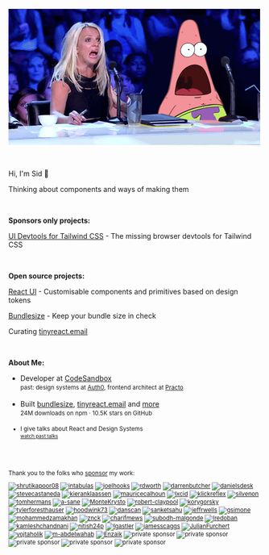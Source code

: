 ![britney.gif](https://raw.githubusercontent.com/siddharthkp/siddharthkp/main/britney.gif)

&nbsp;

Hi, I'm Sid 👋

Thinking about components and ways of making them

&nbsp;

**Sponsors only projects:**

[UI Devtools for Tailwind CSS](https://ui-devtools.com) - The missing browser devtools for Tailwind CSS

&nbsp;

**Open source projects:**

[React UI](https://react-ui.dev) - Customisable components and primitives based on design tokens

[Bundlesize](https://github.com/siddharthkp/bundlesize) - Keep your bundle size in check

Curating [tinyreact.email](https:///tinyreact.email)

&nbsp;

**About Me:**

<ul>
<li>
  <div>Developer at <a href="https://codesandbox.io">CodeSandbox</a></div>
  <small>past: design systems at <a href="https://auth0.com">Auth0</a>, frontend architect at <a href="https://practo.com">Practo</a></small>
</li>
<br/>
<li>
  <div>Built <a href="https://github.com/siddharthkp/bundlesize">bundlesize</a>, <a href="https://tinyreact.email">tinyreact.email</a></small> and <a href="https://github.com/siddharthkp">more</a></div>
  <div><small>24M downloads on npm · 10.5K stars on GitHub</div>
</li>
<br/>
<li>
  <div>I give talks about React and Design Systems</div>
  <small><a href="https://sid.st/talks/">watch past talks<a/></small>
</li>
<br/>
</ul>

<br/>

<p>Thank you to the folks who <a href="https://github.com/sponsors/siddharthkp">sponsor</a> my work:</p>



<a href="https://github.com/shrutikapoor08"><img title="shrutikapoor08" src="https://github.com/shrutikapoor08.png" width="32"></a>
<a href="https://github.com/intabulas"><img title="intabulas" src="https://github.com/intabulas.png" width="32"></a>
<a href="https://github.com/joelhooks"><img title="joelhooks" src="https://github.com/joelhooks.png" width="32"></a>
<a href="https://github.com/rdworth"><img title="rdworth" src="https://github.com/rdworth.png" width="32"></a>
<a href="https://github.com/darrenbutcher"><img title="darrenbutcher" src="https://github.com/darrenbutcher.png" width="32"></a>
<a href="https://github.com/danielsdesk"><img title="danielsdesk" src="https://github.com/danielsdesk.png" width="32"></a>
<a href="https://github.com/stevecastaneda"><img title="stevecastaneda" src="https://github.com/stevecastaneda.png" width="32"></a>
<a href="https://github.com/kieranklaassen"><img title="kieranklaassen" src="https://github.com/kieranklaassen.png" width="32"></a>
<a href="https://github.com/mauricecalhoun"><img title="mauricecalhoun" src="https://github.com/mauricecalhoun.png" width="32"></a>
<a href="https://github.com/lxcid"><img title="lxcid" src="https://github.com/lxcid.png" width="32"></a>
<a href="https://github.com/klickreflex"><img title="klickreflex" src="https://github.com/klickreflex.png" width="32"></a>
<a href="https://github.com/silvenon"><img title="silvenon" src="https://github.com/silvenon.png" width="32"></a>
<a href="https://github.com/tomhermans"><img title="tomhermans" src="https://github.com/tomhermans.png" width="32"></a>
<a href="https://github.com/a-sane"><img title="a-sane" src="https://github.com/a-sane.png" width="32"></a>
<a href="https://github.com/MonteKrysto"><img title="MonteKrysto" src="https://github.com/MonteKrysto.png" width="32"></a>
<a href="https://github.com/robert-claypool"><img title="robert-claypool" src="https://github.com/robert-claypool.png" width="32"></a>
<a href="https://github.com/korygorsky"><img title="korygorsky" src="https://github.com/korygorsky.png" width="32"></a>
<a href="https://github.com/tylerforesthauser"><img title="tylerforesthauser" src="https://github.com/tylerforesthauser.png" width="32"></a>
<a href="https://github.com/hoodwink73"><img title="hoodwink73" src="https://github.com/hoodwink73.png" width="32"></a>
<a href="https://github.com/danscan"><img title="danscan" src="https://github.com/danscan.png" width="32"></a>
<a href="https://github.com/sanketsahu"><img title="sanketsahu" src="https://github.com/sanketsahu.png" width="32"></a>
<a href="https://github.com/jeffrwells"><img title="jeffrwells" src="https://github.com/jeffrwells.png" width="32"></a>
<a href="https://github.com/gsimone"><img title="gsimone" src="https://github.com/gsimone.png" width="32"></a>
<a href="https://github.com/mohammedzamakhan"><img title="mohammedzamakhan" src="https://github.com/mohammedzamakhan.png" width="32"></a>
<a href="https://github.com/znck"><img title="znck" src="https://github.com/znck.png" width="32"></a>
<a href="https://github.com/charifmews"><img title="charifmews" src="https://github.com/charifmews.png" width="32"></a>
<a href="https://github.com/subodh-malgonde"><img title="subodh-malgonde" src="https://github.com/subodh-malgonde.png" width="32"></a>
<a href="https://github.com/lredoban"><img title="lredoban" src="https://github.com/lredoban.png" width="32"></a>
<a href="https://github.com/kamleshchandnani"><img title="kamleshchandnani" src="https://github.com/kamleshchandnani.png" width="32"></a>
<a href="https://github.com/nitish24p"><img title="nitish24p" src="https://github.com/nitish24p.png" width="32"></a>
<a href="https://github.com/lgastler"><img title="lgastler" src="https://github.com/lgastler.png" width="32"></a>
<a href="https://github.com/jamesscaggs"><img title="jamesscaggs" src="https://github.com/jamesscaggs.png" width="32"></a>
<a href="https://github.com/JulianFurchert"><img title="JulianFurchert" src="https://github.com/JulianFurchert.png" width="32"></a>
<a href="https://github.com/vojtaholik"><img title="vojtaholik" src="https://github.com/vojtaholik.png" width="32"></a>
<a href="https://github.com/m-abdelwahab"><img title="m-abdelwahab" src="https://github.com/m-abdelwahab.png" width="32"></a>
<a href="https://github.com/Enzaik"><img title="Enzaik" src="https://github.com/Enzaik.png" width="32"></a>
<img title="private sponsor" src="https://user-images.githubusercontent.com/1863771/99001149-a74b6880-253a-11eb-8de3-d61e693ff663.png" width="32">
<img title="private sponsor" src="https://user-images.githubusercontent.com/1863771/99001149-a74b6880-253a-11eb-8de3-d61e693ff663.png" width="32">
<img title="private sponsor" src="https://user-images.githubusercontent.com/1863771/99001149-a74b6880-253a-11eb-8de3-d61e693ff663.png" width="32">
<img title="private sponsor" src="https://user-images.githubusercontent.com/1863771/99001149-a74b6880-253a-11eb-8de3-d61e693ff663.png" width="32">
<img title="private sponsor" src="https://user-images.githubusercontent.com/1863771/99001149-a74b6880-253a-11eb-8de3-d61e693ff663.png" width="32">
